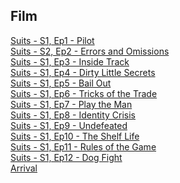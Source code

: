 ## Film

[Suits - S1, Ep1 - Pilot][1]  
[Suits - S2, Ep2 - Errors and Omissions][2]  
[Suits - S1, Ep3 - Inside Track][3]  
[Suits - S1, Ep4 - Dirty Little Secrets][4]  
[Suits - S1, Ep5 - Bail Out][5]  
[Suits - S1, Ep6 - Tricks of the Trade][6]  
[Suits - S1, Ep7 - Play the Man][7]  
[Suits - S1, Ep8 - Identity Crisis][8]  
[Suits - S1, Ep9 - Undefeated][9]  
[Suits - S1, Ep10 - The Shelf Life][10]  
[Suits - S1, Ep11 - Rules of the Game][11]  
[Suits - S1, Ep12 - Dog Fight][12]  
[Arrival][13]  

[1]: http://www.imdb.com/title/tt1973786/?ref_=ttep_ep1
[2]: http://www.imdb.com/title/tt1973785/?ref_=ttep_ep2
[3]: http://www.imdb.com/title/tt1976882/?ref_=ttep_ep3
[4]: http://www.imdb.com/title/tt1977541/?ref_=ttep_ep4
[5]: http://www.imdb.com/title/tt2003931/?ref_=ttep_ep5
[6]: http://www.imdb.com/title/tt1973787/?ref_=ttep_ep6
[7]: http://www.imdb.com/title/tt1987364/?ref_=ttep_ep7
[8]: http://www.imdb.com/title/tt1987365/?ref_=ttep_ep8
[9]: http://www.imdb.com/title/tt1985804/?ref_=ttep_ep9
[10]: http://www.imdb.com/title/tt1986650/?ref_=ttep_ep10
[11]: http://www.imdb.com/title/tt1995990/?ref_=ttep_ep11
[12]: http://www.imdb.com/title/tt2014019/?ref_=tt_ep_nx
[13]: http://www.imdb.com/title/tt2543164/
